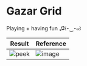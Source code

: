 # Gazar Grid
Playing + having fun ♫꒰･‿･๑꒱

| Result | Reference |
| --- | --- |
| ![peek](https://user-images.githubusercontent.com/25614707/228327659-36014d45-fa88-420c-9667-c6cdb7a2fdd9.gif) | ![image](https://user-images.githubusercontent.com/85686319/228248732-d08e56c5-b9a4-438e-a680-ed2da6ec1e99.png) |


